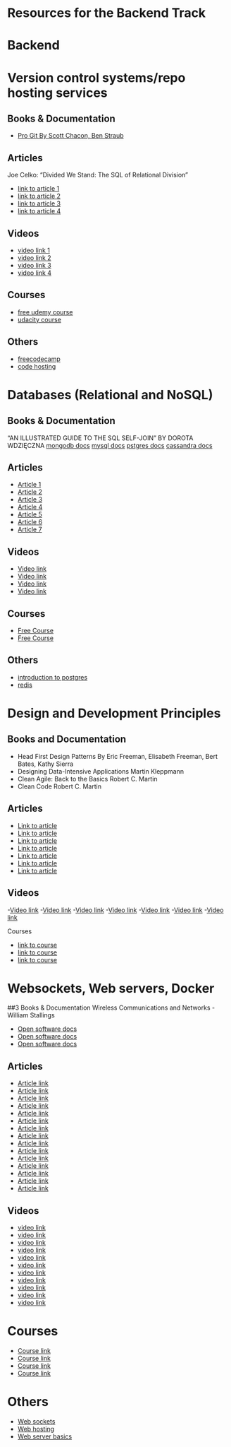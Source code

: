 # Resources for the Backend Track

# Backend

# Version control systems/repo hosting services 


## Books & Documentation
- [Pro Git By Scott Chacon, Ben Straub](https://confluence.atlassian.com/bitbucket)

## Articles
Joe Celko: “Divided We Stand: The SQL of Relational Division”
- [link to article 1](https://towardsdatascience.com/getting-started-with-git-and-github-6fcd0f2d4ac6)
- [link to article 2](https://www.freecodecamp.org/news/learn-the-basics-of-git-in-under-10-minutes-da548267cc91/)
- [link to article 3](https://www.freecodecamp.org/news/what-is-git-and-how-to-use-it-c341b049ae61/)
- [link to article 4](https://medium.com/@itswisdomagain/github-101-introduction-to-github-for-newbies-efaf46c88406)

## Videos
- [video link 1](https://www.youtube.com/watch?v=SWYqp7iY_Tc)
- [video link 2](https://www.youtube.com/watch?v=CRlGDDprdOQ)
- [video link 3](https://www.youtube.com/watch?v=oFYyTZwMyAg&t=606s)
- [video link 4](https://www.youtube.com/watch?v=x0EYpi38Yp4)

## Courses
- [free udemy course](https://www.udemy.com/share/101sJc/)
- [udacity course](https://www.udacity.com/course/version-control-with-git--ud123)

## Others
- [freecodecamp](https://guide.freecodecamp.org/git/)
- [code hosting](https://www.git-tower.com/blog/on-premise-git-code-hosting/)



# Databases (Relational and NoSQL)


## Books & Documentation
“AN ILLUSTRATED GUIDE TO THE SQL SELF-JOIN” BY DOROTA WDZIĘCZNA
[mongodb docs](https://docs.mongodb.com/manual/)
[mysql docs](https://dev.mysql.com/doc/)
[pstgres docs](https://www.postgresql.org/docs/9.3/sql.html)
[cassandra docs](http://cassandra.apache.org/doc/latest/)


## Articles
- [Article 1](https://learnsql.com/blog/6-ways-can-learn-sql/)
- [Article 2](https://www.mongodb.com/nosql-explained)
- [Article 3](https://medium.com/xplenty-blog/the-sql-vs-nosql-difference-mysql-vs-mongodb-32c9980e67b2)
- [Article 4](https://tapoueh.org/)
- [Article 5](https://dzone.com/articles/an-introduction-to-apache-cassandra)
- [Article 6](https://dzone.com/articles/10-traits-of-redis)
- [Article 7](https://www.compose.com/articles/curated-collection-redis/)

## Videos
- [Video link](https://www.youtube.com/watch?v=QwevGzVu_zk)
- [Video link](https://www.youtube.com/watch?v=rRoy6I4gKWU)
- [Video link](https://www.youtube.com/watch?v=uD3p_rZPBUQ)
- [Video link](https://www.youtube.com/watch?v=qI_g07C_Q5I)

## Courses
- [Free Course](https://university.mongodb.com/courses/catalog)
- [Free Course](https://www.udacity.com/course/intro-to-relational-databases--ud197)


## Others
- [introduction to postgres](https://www.datacamp.com/community/tutorials/beginners-introduction-postgresql)
- [redis](https://codeburst.io/redis-what-and-why-d52b6829813)


# Design and Development Principles 


## Books and Documentation
- Head First Design Patterns By Eric Freeman, Elisabeth Freeman, Bert Bates, Kathy Sierra
- Designing Data-Intensive Applications Martin Kleppmann
- Clean Agile: Back to the Basics Robert C. Martin
- Clean Code Robert C. Martin

## Articles
- [Link to article](https://medium.com/sarccom/software-design-principle-1004d918a603)
- [Link to article](https://medium.com/@dhkelmendi/solid-principles-made-easy-67b1246bcdf)
- [Link to article](https://codingsight.com/indicators-of-problem-design/)
- [Link to article](https://medium.com/better-programming/solid-principles-simple-and-easy-explanation-f57d86c47a7f)
- [Link to article](https://medium.com/agileactors/4-basic-principles-of-software-engineering-787b495c2870)
- [Link to article](https://medium.com/@takeshi.yoshida/a-pretty-good-summary-of-lean-agile-scrum-168cf123748)
- [Link to article](https://medium.com/technology-nineleaps/agile-scrum-methodology-300f43ee6f3e)

## Videos
-[Video link](https://www.youtube.com/watch?v=llGgO74uXMI)
-[Video link](https://www.youtube.com/watch?v=llGgO74uXMI)
-[Video link](https://www.youtube.com/watch?v=bmSAYlu0NcY)
-[Video link](https://www.youtube.com/watch?v=6wDoopbtEqk)
-[Video link](https://www.youtube.com/watch?v=lTkL1oIMiaU)
-[Video link](https://www.youtube.com/watch?v=9TycLR0TqFA)
-[Video link](https://www.youtube.com/watch?v=04INB5GRznU)

 Courses
- [link to course](https://learn.particular.net/courses/adsd-online-free)
- [link to course](https://www.coursera.org/specializations/software-design-architecture)
- [link to course](https://www.edx.org/course/software-construction-object-oriented-design?source=aw&awc=6798_1588111638_7d3cf937175158250d972723bf704f55&utm_source=aw&utm_medium=affiliate_partner&utm_content=text-link&utm_term=427859_Digital+Defynd)



# Websockets, Web servers, Docker


##3 Books & Documentation
Wireless Communications and Networks - William Stallings
- [Open software docs](https://pusher.com/docs)
- [Open software docs](https://socket.io/docs/)
- [Open software docs](https://docs.docker.com/)


## Articles
- [Article link](https://www.javaworld.com/article/2071232/9-killer-uses-for-websockets.html)
- [Article link](https://www.ably.io/concepts/websockets)
- [Article link](https://www.ably.io/concepts/socketio)
- [Article link](https://developer.mozilla.org/en-US/docs/Learn/Common_questions/What_is_a_web_server)
- [Article link](https://help.dreamhost.com/hc/en-us/articles/215945987-Web-server-performance-comparison)
- [Article link](https://medium.com/from-the-scratch/http-server-what-do-you-need-to-know-to-build-a-simple-http-server-from-scratch-d1ef8945e4fa)
- [Article link](https://medium.com/@gabriellamedas/the-http-server-explained-c41380307917)
- [Article link](https://medium.com/@sanchit0496/what-is-a-web-server-different-types-of-web-servers-c0bd1a1b4b43)
- [Article link](https://medium.com/@jovanshernandez/introduction-to-apache-web-server-2138af643039)
- [Article link](https://medium.com/swlh/what-exactly-is-docker-1dd62e1fde38)
- [Article link](https://medium.com/better-programming/a-beginners-guide-to-docker-4915d691b972)
- [Article link](https://towardsdatascience.com/deploy-a-nodejs-microservices-to-a-docker-swarm-cluster-docker-from-zero-to-hero-464fa1369ea0)
- [Article link](https://towardsdatascience.com/learn-enough-docker-to-be-useful-b7ba70caeb4b)
- [Article link](https://medium.com/faun/the-missing-introduction-to-containerization-de1fbb73efc5)
- [Article link](https://medium.com/hmif-itb/introduction-to-application-containerization-1a6df386309e)

## Videos
- [video link](https://www.youtube.com/watch?v=JhpUch6lWMw)
- [video link](https://www.youtube.com/watch?v=iYM2zFP3Zn0)
- [video link](https://www.youtube.com/watch?v=Nu-18s6EeM8)
- [video link](https://www.youtube.com/watch?v=i5OVcTdt_OU)
- [video link](https://www.youtube.com/watch?v=8ARodQ4Wlf4)
- [video link](https://www.youtube.com/watch?v=PjiXkJ6P9pQ)
- [video link](https://www.youtube.com/watch?v=2uU_dPFwPnk)
- [video link](https://www.youtube.com/watch?v=TvnZTi_gaNc&t=332s)
- [video link](https://www.youtube.com/watch?v=u8dW8DrcSmo)
- [video link](https://www.youtube.com/watch?v=-NzfOhSAZpA)
- [video link](https://www.youtube.com/watch?v=3SCdzzD0PdQ)

# Courses
-  [Course link](https://www.udacity.com/course/http-web-servers--ud303)
- [Course link](https://www.udemy.com/course/websockets/)
- [Course link](https://www.edx.org/course/fundamentals-containers-kubernetes-red-red-hat-do081x)
- [Course link](https://www.pluralsight.com/courses/docker-getting-started)

# Others
- [Web sockets](https://developer.mozilla.org/en-US/docs/Web/API/WebSockets_API)
- [Web hosting](https://www.freecodecamp.org/news/tag/web-hosting/)
- [Web server basics](https://www.freecodecamp.org/forum/t/learning-web-server-basics-and-more/215562)